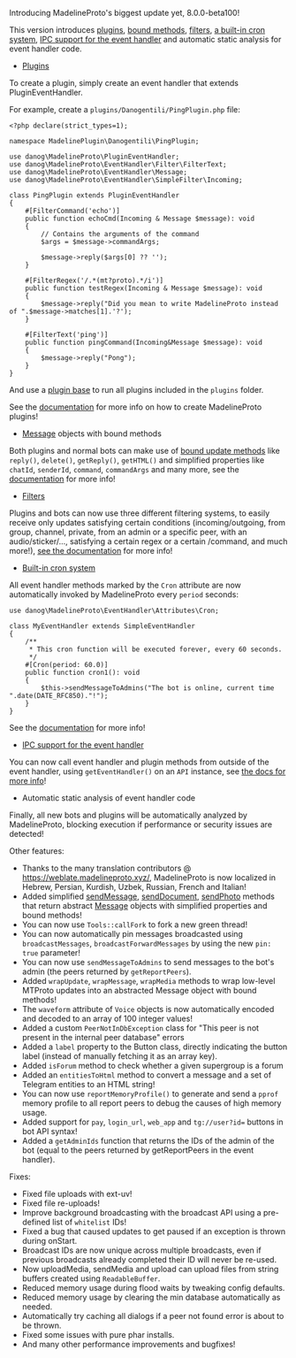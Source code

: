 Introducing MadelineProto's biggest update yet, 8.0.0-beta100!

This version introduces [plugins](https://docs.madelineproto.xyz/docs/PLUGINS.html), [bound methods](https://docs.madelineproto.xyz/docs/UPDATES.html#bound-methods), [filters](https://docs.madelineproto.xyz/docs/FILTERS.html), [a built-in cron system](https://docs.madelineproto.xyz/docs/UPDATES.html#cron), [IPC support for the event handler](https://docs.madelineproto.xyz/docs/UPDATES.html#persisting-data-and-ipc) and automatic static analysis for event handler code.

- [Plugins](https://docs.madelineproto.xyz/docs/PLUGINS.html)

To create a plugin, simply create an event handler that extends PluginEventHandler.  

For example, create a `plugins/Danogentili/PingPlugin.php` file:
```
<?php declare(strict_types=1);

namespace MadelinePlugin\Danogentili\PingPlugin;

use danog\MadelineProto\PluginEventHandler;
use danog\MadelineProto\EventHandler\Filter\FilterText;
use danog\MadelineProto\EventHandler\Message;
use danog\MadelineProto\EventHandler\SimpleFilter\Incoming;

class PingPlugin extends PluginEventHandler
{
    #[FilterCommand('echo')]
    public function echoCmd(Incoming & Message $message): void
    {
        // Contains the arguments of the command
        $args = $message->commandArgs;

        $message->reply($args[0] ?? '');
    }

    #[FilterRegex('/.*(mt?proto).*/i')]
    public function testRegex(Incoming & Message $message): void
    {
        $message->reply("Did you mean to write MadelineProto instead of ".$message->matches[1].'?');
    }

    #[FilterText('ping')]
    public function pingCommand(Incoming&Message $message): void
    {
        $message->reply("Pong");
    }
}
```

And use a [plugin base](https://raw.githubusercontent.com/danog/MadelineProto/v8/examples/PluginBase.php) to run all plugins included in the `plugins` folder.  

See the [documentation](https://docs.madelineproto.xyz/docs/PLUGINS.html) for more info on how to create MadelineProto plugins!

- [Message](https://docs.madelineproto.xyz/PHP/danog/MadelineProto/EventHandler/Message.html) objects with bound methods

Both plugins and normal bots can make use of [bound update methods](https://docs.madelineproto.xyz/docs/UPDATES.html#bound-methods) like `reply()`, `delete()`, `getReply()`, `getHTML()` and simplified properties like `chatId`, `senderId`, `command`, `commandArgs` and many more, see the [documentation](https://docs.madelineproto.xyz/docs/UPDATES.html#bound-methods) for more info!

- [Filters](https://docs.madelineproto.xyz/docs/FILTERS.html)

Plugins and bots can now use three different filtering systems, to easily receive only updates satisfying certain conditions (incoming/outgoing, from group, channel, private, from an admin or a specific peer, with an audio/sticker/..., satisfying a certain regex or a certain /command, and much more!), [see the documentation](https://docs.madelineproto.xyz/docs/FILTERS.html) for more info!

- [Built-in cron system](https://docs.madelineproto.xyz/docs/UPDATES.html#cron)

All event handler methods marked by the `Cron` attribute are now automatically invoked by MadelineProto every `period` seconds:

```
use danog\MadelineProto\EventHandler\Attributes\Cron;

class MyEventHandler extends SimpleEventHandler
{
    /**
     * This cron function will be executed forever, every 60 seconds.
     */
    #[Cron(period: 60.0)]
    public function cron1(): void
    {
        $this->sendMessageToAdmins("The bot is online, current time ".date(DATE_RFC850)."!");
    }
}
```

See the [documentation](https://docs.madelineproto.xyz/docs/UPDATES.html#cron) for more info!

- [IPC support for the event handler](https://docs.madelineproto.xyz/docs/UPDATES.html#persisting-data-and-ipc)

You can now call event handler and plugin methods from outside of the event handler, using `getEventHandler()` on an `API` instance, see [the docs for more info](https://docs.madelineproto.xyz/docs/PLUGINS.html#limitations)!

- Automatic static analysis of event handler code

Finally, all new bots and plugins will be automatically analyzed by MadelineProto, blocking execution if performance or security issues are detected!

Other features:
- Thanks to the many translation contributors @ https://weblate.madelineproto.xyz/, MadelineProto is now localized in Hebrew, Persian, Kurdish, Uzbek, Russian, French and Italian!
- Added simplified [sendMessage](https://docs.madelineproto.xyz/PHP/danog/MadelineProto/API.html#sendmessage-int-string-peer-string-message-html-markdown-null-parsemode-null-int-null-replytomsgid-null-int-null-topmsgid-null-array-null-replymarkup-null-int-null-sendas-null-int-null-scheduledate-null-bool-silent-false-bool-noforwards-false-bool-background-false-bool-cleardraft-false-bool-nowebpage-false-bool-updatestickersetsorder-false-danog-madelineproto-eventhandler-message), [sendDocument](https://docs.madelineproto.xyz/PHP/danog/MadelineProto/API.html#senddocument-int-string-peer-message-media-danog-madelineproto-localfile-danog-madelineproto-remoteurl-danog-madelineproto-botapifileid-readablestream-file-message-media-danog-madelineproto-localfile-danog-madelineproto-remoteurl-danog-madelineproto-botapifileid-readablestream-null-thumb-null-string-caption-html-markdown-null-parsemode-null-callable-callback-null-string-filename-null-string-mimetype-null-int-ttl-null-bool-spoiler-false-int-null-replytomsgid-null-int-null-topmsgid-null-array-null-replymarkup-null-int-null-sendas-null-int-null-scheduledate-null-bool-silent-false-bool-noforwards-false-bool-background-false-bool-cleardraft-false-bool-updatestickersetsorder-false-danog-madelineproto-eventhandler-message), [sendPhoto](https://docs.madelineproto.xyz/PHP/danog/MadelineProto/API.html#sendphoto-int-string-peer-message-media-danog-madelineproto-localfile-danog-madelineproto-remoteurl-danog-madelineproto-botapifileid-readablestream-file-string-caption-html-markdown-null-parsemode-null-callable-callback-null-string-filename-null-int-ttl-null-bool-spoiler-false-int-null-replytomsgid-null-int-null-topmsgid-null-array-null-replymarkup-null-int-null-sendas-null-int-null-scheduledate-null-bool-silent-false-bool-noforwards-false-bool-background-false-bool-cleardraft-false-bool-updatestickersetsorder-false-danog-madelineproto-eventhandler-message) methods that return abstract [Message](https://docs.madelineproto.xyz/PHP/danog/MadelineProto/EventHandler/Message.html) objects with simplified properties and bound methods!
- You can now use `Tools::callFork` to fork a new green thread!
- You can now automatically pin messages broadcasted using `broadcastMessages`, `broadcastForwardMessages` by using the new `pin: true` parameter!
- You can now use `sendMessageToAdmins` to send messages to the bot's admin (the peers returned by `getReportPeers`).
- Added `wrapUpdate`, `wrapMessage`, `wrapMedia` methods to wrap low-level MTProto updates into an abstracted Message object with bound methods!
- The `waveform` attribute of `Voice` objects is now automatically encoded and decoded to an array of 100 integer values!
- Added a custom `PeerNotInDbException` class for "This peer is not present in the internal peer database" errors
- Added a `label` property to the Button class, directly indicating the button label (instead of manually fetching it as an array key).
- Added `isForum` method to check whether a given supergroup is a forum
- Added an `entitiesToHtml` method to convert a message and a set of Telegram entities to an HTML string!	
- You can now use `reportMemoryProfile()` to generate and send a `pprof` memory profile to all report peers to debug the causes of high memory usage.
- Added support for `pay`, `login_url`, `web_app` and `tg://user?id=` buttons in bot API syntax!
- Added a `getAdminIds` function that returns the IDs of the admin of the bot (equal to the peers returned by getReportPeers in the event handler).

Fixes:
- Fixed file uploads with ext-uv!
- Fixed file re-uploads!
- Improve background broadcasting with the broadcast API using a pre-defined list of `whitelist` IDs!
- Fixed a bug that caused updates to get paused if an exception is thrown during onStart.
- Broadcast IDs are now unique across multiple broadcasts, even if previous broadcasts already completed their ID will never be re-used.
- Now uploadMedia, sendMedia and upload can upload files from string buffers created using `ReadableBuffer`.
- Reduced memory usage during flood waits by tweaking config defaults.
- Reduced memory usage by clearing the min database automatically as needed.
- Automatically try caching all dialogs if a peer not found error is about to be thrown.
- Fixed some issues with pure phar installs.
- And many other performance improvements and bugfixes!
